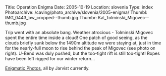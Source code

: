 Title: Operation Enigma
Date: 2005-10-19
Location: slovenia
Type: index
Photoarchive: /caving/photo_archive/slovenia/2005-enigma/
Thumbl: IMG_0443_bw_cropped--thumb.jpg
Thumbr: Kal_Tolminski_Migovec--thumb.jpg


Trip went with an absolute bang. Weather atrocious - Tolminski Migovec spent the entire time inside a cloud! One patch of good seeing, as the clouds briefly sunk below the 1490m altitude we were staying at, just in time for the nearly-full moon to rise behind the peak of Migovec (see photo on right). U-Bend was duly pushed, but the too-tight rift is still too-tight! Ropes have been left rigged for our winter return...

<a href="/caving/photo_archive/slovenia/2005-enigma/dirindex.html">Enigmatic Photos</a>, all by Jarvist currently.
